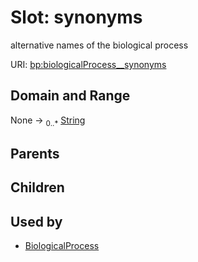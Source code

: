 
# Slot: synonyms


alternative names of the biological process

URI: [bp:biologicalProcess__synonyms](http://w3id.org/ontogpt/biological-process-templatebiologicalProcess__synonyms)


## Domain and Range

None &#8594;  <sub>0..\*</sub> [String](types/String.md)

## Parents


## Children


## Used by

 * [BiologicalProcess](BiologicalProcess.md)
